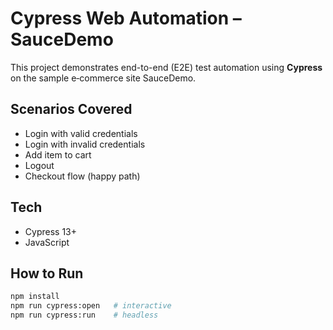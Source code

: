 # Cypress Web Automation – SauceDemo

This project demonstrates end-to-end (E2E) test automation using **Cypress** on the sample e‑commerce site SauceDemo.

##  Scenarios Covered
- Login with valid credentials
- Login with invalid credentials
- Add item to cart
- Logout
- Checkout flow (happy path)

##  Tech
- Cypress 13+
- JavaScript

##  How to Run
```bash
npm install
npm run cypress:open   # interactive
npm run cypress:run    # headless


